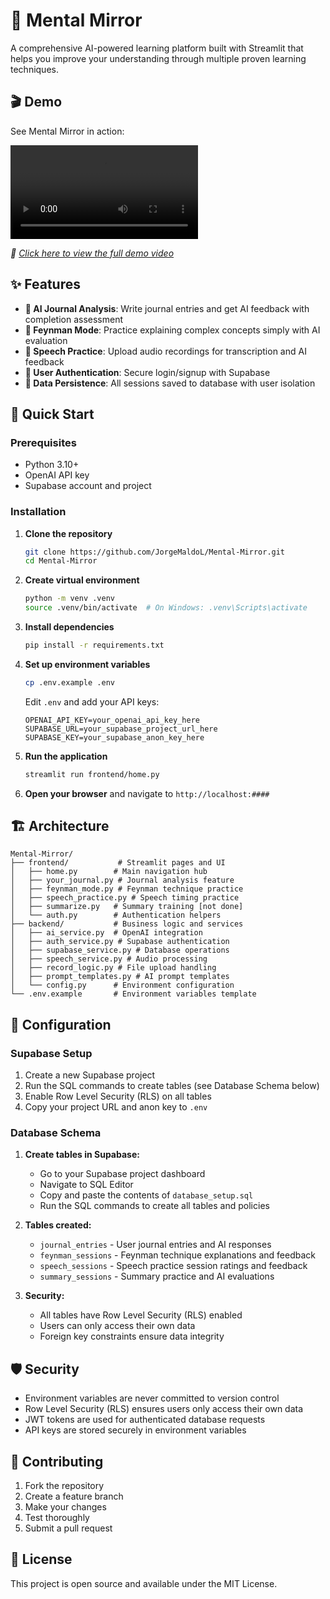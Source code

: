 # 🧠 Mental Mirror

A comprehensive AI-powered learning platform built with Streamlit that helps you improve your understanding through multiple proven learning techniques.

## 🎬 Demo
See Mental Mirror in action:

![Mental Mirror Demo](assets/demo-video.mp4)

*🎥 [Click here to view the full demo video](assets/demo-video.mp4)*


## ✨ Features

- **📝 AI Journal Analysis**: Write journal entries and get AI feedback with completion assessment
- **🏫 Feynman Mode**: Practice explaining complex concepts simply with AI evaluation
- **🎤 Speech Practice**: Upload audio recordings for transcription and AI feedback
- **🔐 User Authentication**: Secure login/signup with Supabase
- **💾 Data Persistence**: All sessions saved to database with user isolation

## 🚀 Quick Start

### Prerequisites

- Python 3.10+
- OpenAI API key
- Supabase account and project

### Installation

1. **Clone the repository**
   ```bash
   git clone https://github.com/JorgeMaldoL/Mental-Mirror.git
   cd Mental-Mirror
   ```

2. **Create virtual environment**
   ```bash
   python -m venv .venv
   source .venv/bin/activate  # On Windows: .venv\Scripts\activate
   ```

3. **Install dependencies**
   ```bash
   pip install -r requirements.txt
   ```

4. **Set up environment variables**
   ```bash
   cp .env.example .env
   ```
   
   Edit `.env` and add your API keys:
   ```
   OPENAI_API_KEY=your_openai_api_key_here
   SUPABASE_URL=your_supabase_project_url_here
   SUPABASE_KEY=your_supabase_anon_key_here
   ```

5. **Run the application**
   ```bash
   streamlit run frontend/home.py
   ```

6. **Open your browser** and navigate to `http://localhost:####`

## 🏗️ Architecture

```
Mental-Mirror/
├── frontend/           # Streamlit pages and UI
│   ├── home.py        # Main navigation hub
│   ├── your_journal.py # Journal analysis feature
│   ├── feynman_mode.py # Feynman technique practice
│   ├── speech_practice.py # Speech timing practice
│   ├── summarize.py   # Summary training [not done]
│   └── auth.py        # Authentication helpers
├── backend/           # Business logic and services
│   ├── ai_service.py  # OpenAI integration
│   ├── auth_service.py # Supabase authentication
│   ├── supabase_service.py # Database operations
│   ├── speech_service.py # Audio processing
│   ├── record_logic.py # File upload handling
│   ├── prompt_templates.py # AI prompt templates
│   └── config.py      # Environment configuration
└── .env.example       # Environment variables template
```

## 🔧 Configuration

### Supabase Setup

1. Create a new Supabase project
2. Run the SQL commands to create tables (see Database Schema below)
3. Enable Row Level Security (RLS) on all tables
4. Copy your project URL and anon key to `.env`

### Database Schema

1. **Create tables in Supabase:**
   - Go to your Supabase project dashboard
   - Navigate to SQL Editor
   - Copy and paste the contents of `database_setup.sql`
   - Run the SQL commands to create all tables and policies

2. **Tables created:**
   - `journal_entries` - User journal entries and AI responses
   - `feynman_sessions` - Feynman technique explanations and feedback
   - `speech_sessions` - Speech practice session ratings and feedback
   - `summary_sessions` - Summary practice and AI evaluations

3. **Security:**
   - All tables have Row Level Security (RLS) enabled
   - Users can only access their own data
   - Foreign key constraints ensure data integrity

## 🛡️ Security

- Environment variables are never committed to version control
- Row Level Security (RLS) ensures users only access their own data
- JWT tokens are used for authenticated database requests
- API keys are stored securely in environment variables

## 🤝 Contributing

1. Fork the repository
2. Create a feature branch
3. Make your changes
4. Test thoroughly
5. Submit a pull request

## 📄 License

This project is open source and available under the MIT License.
